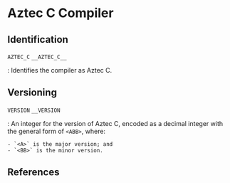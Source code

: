 # Aztec C Compiler

## Identification

`AZTEC_C`
`__AZTEC_C__`

:   Identifies the compiler as Aztec C.

## Versioning

`VERSION`
`__VERSION`

:   An integer for the version of Aztec C, encoded as a decimal integer with the general form of `<ABB>`, where:

    - `<A>` is the major version; and
    - `<BB>` is the minor version.

## References

<!-- TODO -->